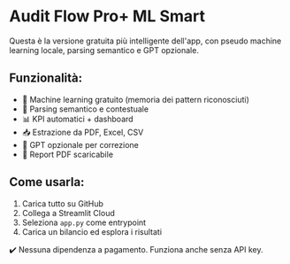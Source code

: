 
# Audit Flow Pro+ ML Smart

Questa è la versione gratuita più intelligente dell'app, con pseudo machine learning locale, parsing semantico e GPT opzionale.

## Funzionalità:
- 🧠 Machine learning gratuito (memoria dei pattern riconosciuti)
- 📑 Parsing semantico e contestuale
- 📊 KPI automatici + dashboard
- 📥 Estrazione da PDF, Excel, CSV
- 🤖 GPT opzionale per correzione
- 📄 Report PDF scaricabile

## Come usarla:
1. Carica tutto su GitHub
2. Collega a Streamlit Cloud
3. Seleziona `app.py` come entrypoint
4. Carica un bilancio ed esplora i risultati

✔️ Nessuna dipendenza a pagamento. Funziona anche senza API key.
